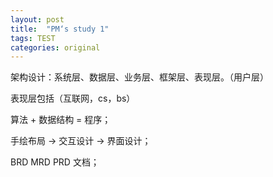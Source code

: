 ```yaml
---
layout: post
title:  "PM‘s study 1" 
tags: TEST
categories: original
---
```



 架构设计：系统层、数据层、业务层、框架层、表现层。（用户层）
 
 表现层包括（互联网，cs，bs）
 
 算法 + 数据结构 = 程序；
 
 手绘布局 -> 交互设计 -> 界面设计；
 
 BRD   MRD    PRD  文档；